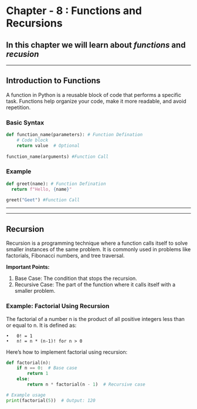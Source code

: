 # Chapter - 8 : Functions and Recursions

## In this chapter we will learn about *functions* and *recusion*
---


## Introduction to Functions

A function in Python is a reusable block of code that performs a specific task. Functions help organize your code, make it more readable, and avoid repetition.

### Basic Syntax

```python
def function_name(parameters): # Function Defination
    # Code block
    return value  # Optional
     
function_name(arguments) #Function Call
```
### Example
```python
def greet(name): # Function Defination
  return f"Hello, {name}"

greet("Geet") #Function Call
```
---
---
## Recursion

Recursion is a programming technique where a function calls itself to solve smaller instances of the same problem. It is commonly used in problems like factorials, Fibonacci numbers, and tree traversal.

**Important Points:**
1.	Base Case: The condition that stops the recursion.
2.	Recursive Case: The part of the function where it calls itself with a smaller problem.

### Example: Factorial Using Recursion

The factorial of a number n is the product of all positive integers less than or equal to n. It is defined as:

	•	0! = 1
	•	n! = n * (n-1)! for n > 0

Here’s how to implement factorial using recursion:
```python
def factorial(n):
    if n == 0:  # Base case
        return 1
    else:
        return n * factorial(n - 1)  # Recursive case

# Example usage
print(factorial(5))  # Output: 120
```

